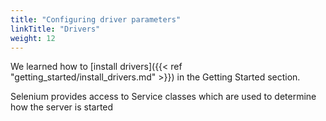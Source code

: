 ```yaml
---
title: "Configuring driver parameters"
linkTitle: "Drivers"
weight: 12
---
```


We learned how to [install drivers]({{< ref "getting_started/install_drivers.md" >}}) in the Getting Started section.

Selenium provides access to Service classes which are used to determine how the server is started


